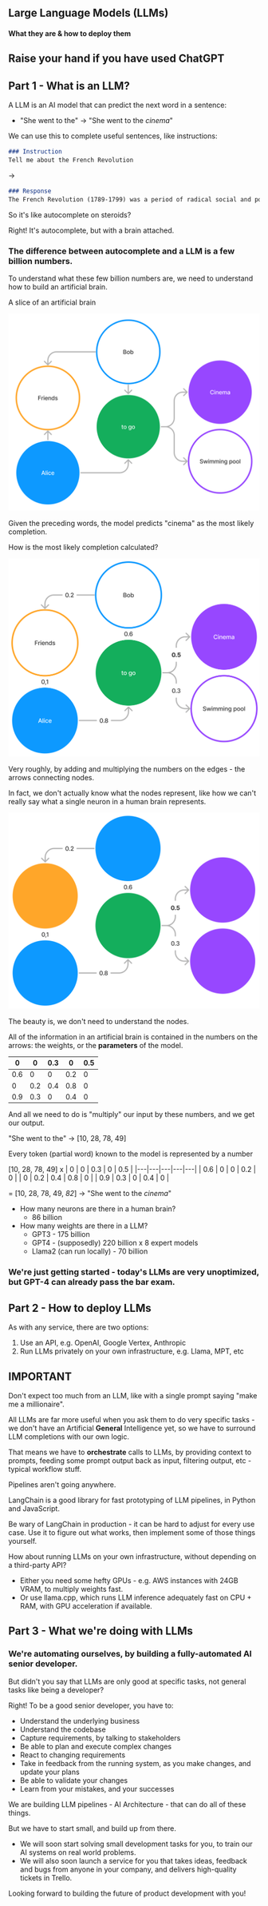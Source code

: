 ## Large Language Models (LLMs)

#### What they are & how to deploy them


## Raise your hand if you have used ChatGPT



## Part 1 - What is an LLM?


A LLM is an AI model that can predict the next word in a sentence:

* "She went to the" → "She went to the *cinema*"


We can use this to complete useful sentences, like instructions:

```markdown
### Instruction
Tell me about the French Revolution
```
→
```markdown
### Response
The French Revolution (1789-1799) was a period of radical social and political upheaval in France 
```


So it's like autocomplete on steroids?

Right! It's autocomplete, but with a brain attached. <!-- .element: class="fragment" -->


### The difference between autocomplete and a LLM is a few billion numbers.


To understand what these few billion numbers are, we need to understand how to build an artificial brain.


A slice of an artificial brain

![Brain nodes](images/neural-net-1.png "Artificial brain nodes") <!-- .element: style="max-height: 400px" -->

Given the preceding words, the model predicts "cinema" as the most likely completion.


How is the most likely completion calculated?

![Brain edges](images/neural-net-2.png "Artificial brain edges") <!-- .element: style="max-height: 400px" -->

Very roughly, by adding and multiplying the numbers on the edges - the arrows connecting nodes.


In fact, we don't actually know what the nodes represent, like how we can't really say what a single neuron in a human brain represents.

![Brain no nodes](images/neural-net-3.png "Artificial brain no nodes") <!-- .element: style="max-height: 400px" -->


The beauty is, we don't need to understand the nodes. 

All of the information in an artificial brain is contained in the numbers on the arrows:  the weights, or the **parameters** of the model.

| 0  | 0  |  0.3 | 0 | 0.5  | 
|---|---|---|---|---|
| 0.6  | 0  | 0  | 0.2  | 0  |
| 0  | 0.2  | 0.4  | 0.8  | 0  |
| 0.9  | 0.3  | 0  | 0.4  | 0  |
<!-- .element: style="font-size: 30px" -->


And all we need to do is "multiply" our input by these numbers, and we get our output.

"She went to the" → [10, 28, 78, 49]
  
Every token (partial word) known to the model is represented by a number <!-- .element: style="font-size: 30px" -->

[10, 28, 78, 49] x 
| 0  | 0  |  0.3 | 0 | 0.5  | 
|---|---|---|---|---|
| 0.6  | 0  | 0  | 0.2  | 0  |
| 0  | 0.2  | 0.4  | 0.8  | 0  |
| 0.9  | 0.3  | 0  | 0.4  | 0  |
<!-- .element: style="font-size: 30px" -->
= [10, 28, 78, 49, *82*] → "She went to the *cinema*"


* How many neurons are there in a human brain?
  * 86 billion
* How many weights are there in a LLM?
  * GPT3 - 175 billion
  * GPT4 - (supposedly) 220 billion x 8 expert models
  * Llama2 (can run locally) - 70 billion


### We're just getting started - today's LLMs are very unoptimized, but GPT-4 can already pass the bar exam.



## Part 2 - How to deploy LLMs


As with any service, there are two options:
1. Use an API, e.g. OpenAI, Google Vertex, Anthropic
2. Run LLMs privately on your own infrastructure, e.g. Llama, MPT, etc


## IMPORTANT
Don't expect too much from an LLM, like with a single prompt saying "make me a millionaire".

All LLMs are far more useful when you ask them to do very specific tasks - we don't have an Artificial **General** Intelligence yet, so we have to surround LLM completions with our own logic.


That means we have to **orchestrate** calls to LLMs, by providing context to prompts, feeding some prompt output back as input, filtering output, etc - typical workflow stuff.

Pipelines aren't going anywhere.


LangChain is a good library for fast prototyping of LLM pipelines, in Python and JavaScript.

Be wary of LangChain in production - it can be hard to adjust for every use case. Use it to figure out what works, then implement some of those things yourself.


How about running LLMs on your own infrastructure, without depending on a third-party API?
* Either you need some hefty GPUs - e.g. AWS instances with 24GB VRAM, to multiply weights fast.
* Or use llama.cpp, which runs LLM inference adequately fast on CPU + RAM, with GPU acceleration if available.



## Part 3 - What we're doing with LLMs


### We're automating ourselves, by building a fully-automated AI senior developer.


But didn't you say that LLMs are only good at specific tasks, not general tasks like being a developer?


Right! To be a good senior developer, you have to:
* Understand the underlying business
* Understand the codebase
* Capture requirements, by talking to stakeholders
* Be able to plan and execute complex changes
* React to changing requirements
* Take in feedback from the running system, as you make changes, and update your plans
* Be able to validate your changes
* Learn from your mistakes, and your successes


We are building LLM pipelines - AI Architecture - that can do all of these things.

But we have to start small, and build up from there.


* We will soon start solving small development tasks for you, to train our AI systems on real world problems.
* We will also soon launch a service for you that takes ideas, feedback and bugs from anyone in your company, and delivers high-quality tickets in Trello.


Looking forward to building the future of product development with you! <!-- .element: style="font-size: 60px" -->